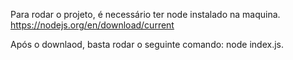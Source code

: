 Para rodar o projeto, é necessário ter node instalado na maquina.
https://nodejs.org/en/download/current

Após o downlaod, basta rodar o seguinte comando:
node index.js.
